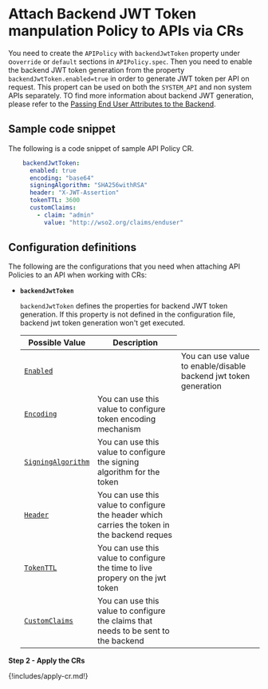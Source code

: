 # Attach Backend JWT Token manpulation Policy to APIs via CRs

You need to create the `APIPolicy` with `backendJwtToken` property under o`override` or `default` sections in `APIPolicy.spec`. Then you need to enable the backend JWT token generation from the property `backendJwtToken.enabled=true` in order to generate JWT token per API on request. This propert can be used on both the `SYSTEM_API` and non system APIs separately. TO find more information about backend JWT generation, please refer to the [Passing End User Attributes to the Backend](https://apim.docs.wso2.com/en/latest/deploy-and-publish/deploy-on-gateway/choreo-connect/passing-enduser-attributes-to-the-backend-via-choreo-connect/#enabling-the-default-backend-jwt-generator).


## Sample code snippet

The following is a code snippet of sample API Policy CR.

```yml
    backendJwtToken:
      enabled: true
      encoding: "base64"
      signingAlgorithm: "SHA256withRSA"
      header: "X-JWT-Assertion"
      tokenTTL: 3600
      customClaims:
        - claim: "admin"
          value: "http://wso2.org/claims/enduser"
```

## Configuration definitions

The following are the configurations that you need when attaching API Policies to an API when working with CRs:

- **`backendJwtToken`**

     `backendJwtToken` defines the properties for backend JWT token generation. If this property is not defined in the configuration file, backend jwt token generation won't get executed.

    <table>
    <thead>
      <tr>
        <th>Possible Value</th>
        <th>Description</th>
      </tr>
    </thead>
    <tbody>
      <tr>
        <td style="white-space: nowrap;"><a href="#enabled"><code>Enabled</code></a></td>
        <td> 
        <td>You can use value to enable/disable backend jwt token generation</td>
      </tr>
      <tr>
        <td style="white-space: nowrap;"><a href="#encoding"><code>Encoding</code></a></td>
        <td>You can use this value to configure token encoding mechanism</td>
      </tr>
      <tr>
        <td style="white-space: nowrap;"><a href="#signingAlgorithm"><code>SigningAlgorithm</code></a></td>
        <td>You can use this value to configure the signing algorithm for the token</td>
      </tr>
      <tr>
        <td style="white-space: nowrap;"><a href="#header"><code>Header</code></a></td>
        <td>You can use this value to configure the header which carries the token in the backend reques</td>
      </tr>
      <tr>
        <td style="white-space: nowrap;"><a href="#tokenTTL"><code>TokenTTL</code></a></td>
        <td>You can use this value to configure the time to live propery on the jwt token</td>
      </tr>
      <tr>
        <td style="white-space: nowrap;"><a href="#customClaims"><code>CustomClaims</code></a></td>
        <td>You can use this value to configure the claims that needs to be sent to the backend</td>
      </tr>
    </tbody>
    </table>

**Step 2 - Apply the CRs**

{!includes/apply-cr.md!}
